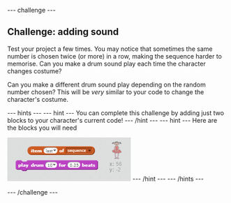 --- challenge ---
## Challenge: adding sound

Test your project a few times. You may notice that sometimes the same number is chosen twice (or more) in a row, making the sequence harder to memorise. Can you make a drum sound play each time the character changes costume?

Can you make a different drum sound play depending on the random number chosen? This will be _very_ similar to your code to change the character's costume.

--- hints ---
--- hint ---
You can complete this challenge by adding just two blocks to your character's current code!
--- /hint ---
--- hint ---
Here are the blocks you will need

![Hint drum blocks](images/hint-drumblocks.png)
--- /hint ---
--- /hints ---

--- /challenge ---
